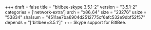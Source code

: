 +++
draft = false
title = "bitlbee-skype 3.5.1-2"
version = "3.5.1-2"
categories = ['network-extra']
arch = "x86_64"
size = "23276"
usize = "53834"
sha1sum = "4511ae7ba6904d2512775cf6afc532e9dbf52f57"
depends = "['bitlbee=3.5.1']"
+++
Skype support for BitlBee.
